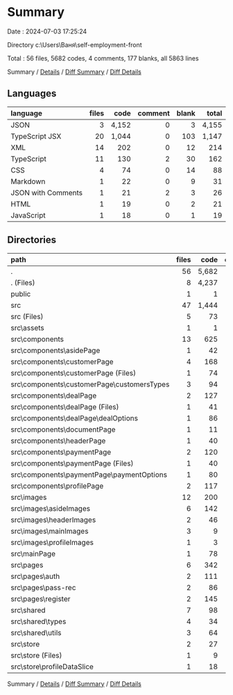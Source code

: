 # Summary

Date : 2024-07-03 17:25:24

Directory c:\\Users\\Ваня\\self-employment-front

Total : 56 files,  5682 codes, 4 comments, 177 blanks, all 5863 lines

Summary / [Details](details.md) / [Diff Summary](diff.md) / [Diff Details](diff-details.md)

## Languages
| language | files | code | comment | blank | total |
| :--- | ---: | ---: | ---: | ---: | ---: |
| JSON | 3 | 4,152 | 0 | 3 | 4,155 |
| TypeScript JSX | 20 | 1,044 | 0 | 103 | 1,147 |
| XML | 14 | 202 | 0 | 12 | 214 |
| TypeScript | 11 | 130 | 2 | 30 | 162 |
| CSS | 4 | 74 | 0 | 14 | 88 |
| Markdown | 1 | 22 | 0 | 9 | 31 |
| JSON with Comments | 1 | 21 | 2 | 3 | 26 |
| HTML | 1 | 19 | 0 | 2 | 21 |
| JavaScript | 1 | 18 | 0 | 1 | 19 |

## Directories
| path | files | code | comment | blank | total |
| :--- | ---: | ---: | ---: | ---: | ---: |
| . | 56 | 5,682 | 4 | 177 | 5,863 |
| . (Files) | 8 | 4,237 | 3 | 20 | 4,260 |
| public | 1 | 1 | 0 | 0 | 1 |
| src | 47 | 1,444 | 1 | 157 | 1,602 |
| src (Files) | 5 | 73 | 1 | 10 | 84 |
| src\\assets | 1 | 1 | 0 | 0 | 1 |
| src\\components | 13 | 625 | 0 | 61 | 686 |
| src\\components\\asidePage | 1 | 42 | 0 | 4 | 46 |
| src\\components\\customerPage | 4 | 168 | 0 | 20 | 188 |
| src\\components\\customerPage (Files) | 1 | 74 | 0 | 11 | 85 |
| src\\components\\customerPage\\customersTypes | 3 | 94 | 0 | 9 | 103 |
| src\\components\\dealPage | 2 | 127 | 0 | 10 | 137 |
| src\\components\\dealPage (Files) | 1 | 41 | 0 | 4 | 45 |
| src\\components\\dealPage\\dealOptions | 1 | 86 | 0 | 6 | 92 |
| src\\components\\documentPage | 1 | 11 | 0 | 2 | 13 |
| src\\components\\headerPage | 1 | 40 | 0 | 2 | 42 |
| src\\components\\paymentPage | 2 | 120 | 0 | 9 | 129 |
| src\\components\\paymentPage (Files) | 1 | 40 | 0 | 3 | 43 |
| src\\components\\paymentPage\\paymentOptions | 1 | 80 | 0 | 6 | 86 |
| src\\components\\profilePage | 2 | 117 | 0 | 14 | 131 |
| src\\images | 12 | 200 | 0 | 12 | 212 |
| src\\images\\asideImages | 6 | 142 | 0 | 6 | 148 |
| src\\images\\headerImages | 2 | 46 | 0 | 2 | 48 |
| src\\images\\mainImages | 3 | 9 | 0 | 3 | 12 |
| src\\images\\profileImages | 1 | 3 | 0 | 1 | 4 |
| src\\mainPage | 1 | 78 | 0 | 4 | 82 |
| src\\pages | 6 | 342 | 0 | 43 | 385 |
| src\\pages\\auth | 2 | 111 | 0 | 15 | 126 |
| src\\pages\\pass-rec | 2 | 86 | 0 | 9 | 95 |
| src\\pages\\register | 2 | 145 | 0 | 19 | 164 |
| src\\shared | 7 | 98 | 0 | 17 | 115 |
| src\\shared\\types | 4 | 34 | 0 | 8 | 42 |
| src\\shared\\utils | 3 | 64 | 0 | 9 | 73 |
| src\\store | 2 | 27 | 0 | 10 | 37 |
| src\\store (Files) | 1 | 9 | 0 | 5 | 14 |
| src\\store\\profileDataSlice | 1 | 18 | 0 | 5 | 23 |

Summary / [Details](details.md) / [Diff Summary](diff.md) / [Diff Details](diff-details.md)